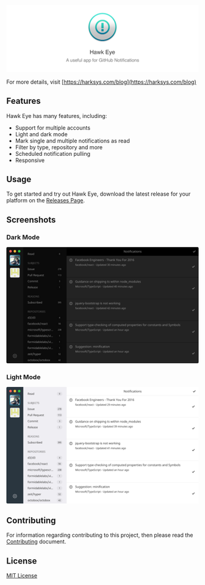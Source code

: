 ![](./.github/banner.png?raw=true)

For more details, visit [https://harksys.com/blog](https://harksys.com/blog)

## Features

Hawk Eye has many features, including:

- Support for multiple accounts
- Light and dark mode
- Mark single and multiple notifications as read
- Filter by type, repository and more
- Scheduled notification pulling
- Responsive

## Usage

To get started and try out Hawk Eye, download the latest release for your platform on the [Releases Page](https://github.com/harksys/hawkeye/releases).

## Screenshots

### Dark Mode

![](./.github/dark.png?raw=true)

### Light Mode

![](./.github/light.png?raw=true)

## Contributing

For information regarding contributing to this project, then please read the [Contributing](./CONTRIBUTING.md) document.

## License

[MIT License](./LICENSE.md)
